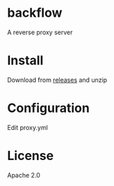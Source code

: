 # backflow

A reverse proxy server

# Install

Download from [releases](https://github.com/ajermakovics/backflow/releases) and unzip

# Configuration

Edit proxy.yml

# License

Apache 2.0
